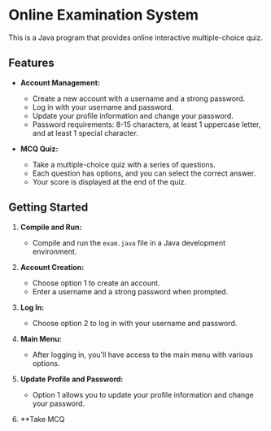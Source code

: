 # Online Examination System

This is a Java program that provides online interactive multiple-choice quiz.

## Features

- **Account Management:**
  - Create a new account with a username and a strong password.
  - Log in with your username and password.
  - Update your profile information and change your password.
  - Password requirements: 8-15 characters, at least 1 uppercase letter, and at least 1 special character.

- **MCQ Quiz:**
  - Take a multiple-choice quiz with a series of questions.
  - Each question has options, and you can select the correct answer.
  - Your score is displayed at the end of the quiz.

## Getting Started

1. **Compile and Run:**
   - Compile and run the `exam.java` file in a Java development environment.

2. **Account Creation:**
   - Choose option 1 to create an account.
   - Enter a username and a strong password when prompted.

3. **Log In:**
   - Choose option 2 to log in with your username and password.

4. **Main Menu:**
   - After logging in, you'll have access to the main menu with various options.

5. **Update Profile and Password:**
   - Option 1 allows you to update your profile information and change your password.

6. **Take MCQ
